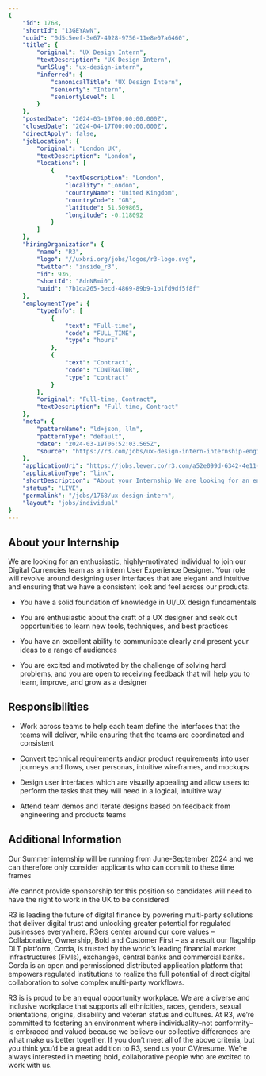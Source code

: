```yaml
---
{
	"id": 1768,
	"shortId": "13GEYAwN",
	"uuid": "0d5c5eef-3e67-4928-9756-11e8e07a6460",
	"title": {
		"original": "UX Design Intern",
		"textDescription": "UX Design Intern",
		"urlSlug": "ux-design-intern",
		"inferred": {
			"canonicalTitle": "UX Design Intern",
			"seniorty": "Intern",
			"seniortyLevel": 1
		}
	},
	"postedDate": "2024-03-19T00:00:00.000Z",
	"closedDate": "2024-04-17T00:00:00.000Z",
	"directApply": false,
	"jobLocation": {
		"original": "London UK",
		"textDescription": "London",
		"locations": [
			{
				"textDescription": "London",
				"locality": "London",
				"countryName": "United Kingdom",
				"countryCode": "GB",
				"latitude": 51.509865,
				"longitude": -0.118092
			}
		]
	},
	"hiringOrganization": {
		"name": "R3",
		"logo": "//uxbri.org/jobs/logos/r3-logo.svg",
		"twitter": "inside_r3",
		"id": 936,
		"shortId": "8drNBmi0",
		"uuid": "7b1da265-3ecd-4869-89b9-1b1fd9df5f8f"
	},
	"employmentType": {
		"typeInfo": [
			{
				"text": "Full-time",
				"code": "FULL_TIME",
				"type": "hours"
			},
			{
				"text": "Contract",
				"code": "CONTRACTOR",
				"type": "contract"
			}
		],
		"original": "Full-time, Contract",
		"textDescription": "Full-time, Contract"
	},
	"meta": {
		"patternName": "ld+json, llm",
		"patternType": "default",
		"date": "2024-03-19T06:52:03.565Z",
		"source": "https://r3.com/jobs/ux-design-intern-internship-engineering-london-engineering-dc-da-engineering-dc-da/"
	},
	"applicationUri": "https://jobs.lever.co/r3.com/a52e099d-6342-4e11-bce4-82c3503f2c95/apply",
	"applicationType": "link",
	"shortDescription": "About your Internship We are looking for an enthusiastic, highly-motivated- individual to join our Digital Currencies team as an intern User Experience Designer. Your role will revolve around",
	"status": "LIVE",
	"permalink": "/jobs/1768/ux-design-intern",
	"layout": "jobs/individual"
}
---
```

<h2>About your Internship</h2><p>We are looking for an enthusiastic, highly-motivated individual to join our Digital Currencies team as an intern User Experience Designer. Your role will revolve around designing user interfaces that are elegant and intuitive and ensuring that we have a consistent look and feel across our products.</p><ul><li><p>You have a solid foundation of knowledge in UI/UX design fundamentals</p></li><li><p>You are enthusiastic about the craft of a UX designer and seek out opportunities to learn new tools, techniques, and best practices</p></li><li><p>You have an excellent ability to communicate clearly and present your ideas to a range of audiences</p></li><li><p>You are excited and motivated by the challenge of solving hard problems, and you are open to receiving feedback that will help you to learn, improve, and grow as a designer</p></li></ul><h2>Responsibilities</h2><ul><li><p>Work across teams to help each team define the interfaces that the teams will deliver, while ensuring that the teams are coordinated and consistent</p></li><li><p>Convert technical requirements and/or product requirements into user journeys and flows, user personas, intuitive wireframes, and mockups</p></li><li><p>Design user interfaces which are visually appealing and allow users to perform the tasks that they will need in a logical, intuitive way</p></li><li><p>Attend team demos and iterate designs based on feedback from engineering and products teams</p></li></ul><h2>Additional Information</h2><p>Our Summer internship will be running from June-September 2024 and we can therefore only consider applicants who can commit to these time frames</p><p>We cannot provide sponsorship for this position so candidates will need to have the right to work in the UK to be considered</p><p>R3 is leading the future of digital finance by powering multi-party solutions that deliver digital trust and unlocking greater potential for regulated businesses everywhere. R3ers center around our core values – Collaborative, Ownership, Bold and Customer First – as a result our flagship DLT platform, Corda, is trusted by the world’s leading financial market infrastructures (FMIs), exchanges, central banks and commercial banks.<br>Corda is an open and permissioned distributed application platform that empowers regulated institutions to realize the full potential of direct digital collaboration to solve complex multi-party workflows.</p><p>R3 is is proud to be an equal opportunity workplace. We are a diverse and inclusive workplace that supports all ethnicities, races, genders, sexual orientations, origins, disability and veteran status and cultures. At R3, we’re committed to fostering an environment where individuality–not conformity–is embraced and valued because we believe our collective differences are what make us better together. If you don’t meet all of the above criteria, but you think you’d be a great addition to R3, send us your CV/resume. We’re always interested in meeting bold, collaborative people who are excited to work with us.</p>
